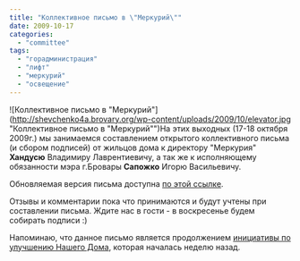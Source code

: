 ```yaml
---
title: "Коллективное письмо в \"Меркурий\""
date: 2009-10-17
categories: 
  - "committee"
tags: 
  - "горадминистрация"
  - "лифт"
  - "меркурий"
  - "освещение"
---
```


![Коллективное письмо в "Меркурий"](http://shevchenko4a.brovary.org/wp-content/uploads/2009/10/elevator.jpg "Коллективное письмо в "Меркурий"")На этих выходных (17-18 октября 2009г.) мы занимаемся составлением открытого коллективного письма (и сбором подписей) от жильцов дома к директору "Меркурия" **Хандусю** Владимиру Лаврентиевичу, а так же к исполняющему обязанности мэра г.Бровары **Сапожко** Игорю Васильевичу.

Обновляемая версия письма доступна [по этой ссылке](http://docs.google.com/View?id=dhcksn3z_0g5x99wc8).

Отзывы и комментарии пока что принимаются и будут учтены при составлении письма. Ждите нас в гости - в воскресенье будем собирать подписи :)

Напоминаю, что данное письмо является продолжением [инициативы по улучшению Нашего Дома](http://shevchenko4a.brovary.org/defend-our-rights/), которая началась неделю назад.

<!--more-->
